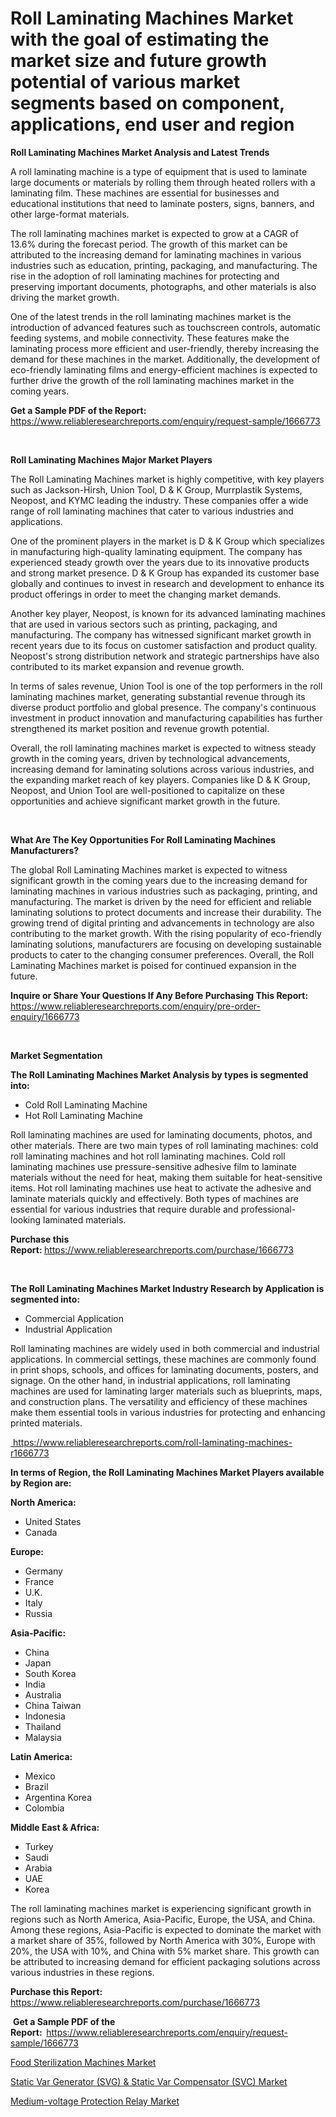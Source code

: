 <p><h1>Roll Laminating Machines Market with the goal of estimating the market size and future growth potential of various market segments based on component, applications, end user and region</h1></p><p><strong>Roll Laminating Machines Market Analysis and Latest Trends</strong></p>
<p><p>A roll laminating machine is a type of equipment that is used to laminate large documents or materials by rolling them through heated rollers with a laminating film. These machines are essential for businesses and educational institutions that need to laminate posters, signs, banners, and other large-format materials.</p><p>The roll laminating machines market is expected to grow at a CAGR of 13.6% during the forecast period. The growth of this market can be attributed to the increasing demand for laminating machines in various industries such as education, printing, packaging, and manufacturing. The rise in the adoption of roll laminating machines for protecting and preserving important documents, photographs, and other materials is also driving the market growth.</p><p>One of the latest trends in the roll laminating machines market is the introduction of advanced features such as touchscreen controls, automatic feeding systems, and mobile connectivity. These features make the laminating process more efficient and user-friendly, thereby increasing the demand for these machines in the market. Additionally, the development of eco-friendly laminating films and energy-efficient machines is expected to further drive the growth of the roll laminating machines market in the coming years.</p></p>
<p><strong>Get a Sample PDF of the Report:&nbsp;</strong> <a href="https://www.reliableresearchreports.com/enquiry/request-sample/1666773">https://www.reliableresearchreports.com/enquiry/request-sample/1666773</a></p>
<p>&nbsp;</p>
<p><strong>Roll Laminating Machines Major Market Players</strong></p>
<p><p>The Roll Laminating Machines market is highly competitive, with key players such as Jackson-Hirsh, Union Tool, D & K Group, Murrplastik Systems, Neopost, and KYMC leading the industry. These companies offer a wide range of roll laminating machines that cater to various industries and applications.</p><p>One of the prominent players in the market is D & K Group which specializes in manufacturing high-quality laminating equipment. The company has experienced steady growth over the years due to its innovative products and strong market presence. D & K Group has expanded its customer base globally and continues to invest in research and development to enhance its product offerings in order to meet the changing market demands.</p><p>Another key player, Neopost, is known for its advanced laminating machines that are used in various sectors such as printing, packaging, and manufacturing. The company has witnessed significant market growth in recent years due to its focus on customer satisfaction and product quality. Neopost's strong distribution network and strategic partnerships have also contributed to its market expansion and revenue growth.</p><p>In terms of sales revenue, Union Tool is one of the top performers in the roll laminating machines market, generating substantial revenue through its diverse product portfolio and global presence. The company's continuous investment in product innovation and manufacturing capabilities has further strengthened its market position and revenue growth potential.</p><p>Overall, the roll laminating machines market is expected to witness steady growth in the coming years, driven by technological advancements, increasing demand for laminating solutions across various industries, and the expanding market reach of key players. Companies like D & K Group, Neopost, and Union Tool are well-positioned to capitalize on these opportunities and achieve significant market growth in the future.</p></p>
<p>&nbsp;</p>
<p><strong>What Are The Key Opportunities For Roll Laminating Machines Manufacturers?</strong></p>
<p><p>The global Roll Laminating Machines market is expected to witness significant growth in the coming years due to the increasing demand for laminating machines in various industries such as packaging, printing, and manufacturing. The market is driven by the need for efficient and reliable laminating solutions to protect documents and increase their durability. The growing trend of digital printing and advancements in technology are also contributing to the market growth. With the rising popularity of eco-friendly laminating solutions, manufacturers are focusing on developing sustainable products to cater to the changing consumer preferences. Overall, the Roll Laminating Machines market is poised for continued expansion in the future.</p></p>
<p><strong>Inquire or Share Your Questions If Any Before Purchasing This Report:</strong> <a href="https://www.reliableresearchreports.com/enquiry/pre-order-enquiry/1666773">https://www.reliableresearchreports.com/enquiry/pre-order-enquiry/1666773</a></p>
<p>&nbsp;</p>
<p><strong>Market Segmentation</strong></p>
<p><strong>The Roll Laminating Machines Market Analysis by types is segmented into:</strong></p>
<p><ul><li>Cold Roll Laminating Machine</li><li>Hot Roll Laminating Machine</li></ul></p>
<p><p>Roll laminating machines are used for laminating documents, photos, and other materials. There are two main types of roll laminating machines: cold roll laminating machines and hot roll laminating machines. Cold roll laminating machines use pressure-sensitive adhesive film to laminate materials without the need for heat, making them suitable for heat-sensitive items. Hot roll laminating machines use heat to activate the adhesive and laminate materials quickly and effectively. Both types of machines are essential for various industries that require durable and professional-looking laminated materials.</p></p>
<p><strong>Purchase this Report:&nbsp;</strong><a href="https://www.reliableresearchreports.com/purchase/1666773">https://www.reliableresearchreports.com/purchase/1666773</a></p>
<p>&nbsp;</p>
<p><strong>The Roll Laminating Machines Market Industry Research by Application is segmented into:</strong></p>
<p><ul><li>Commercial Application</li><li>Industrial Application</li></ul></p>
<p><p>Roll laminating machines are widely used in both commercial and industrial applications. In commercial settings, these machines are commonly found in print shops, schools, and offices for laminating documents, posters, and signage. On the other hand, in industrial applications, roll laminating machines are used for laminating larger materials such as blueprints, maps, and construction plans. The versatility and efficiency of these machines make them essential tools in various industries for protecting and enhancing printed materials.</p></p>
<p><a href="https://www.reliableresearchreports.com/roll-laminating-machines-r1666773">&nbsp;https://www.reliableresearchreports.com/roll-laminating-machines-r1666773</a></p>
<p><strong>In terms of Region, the Roll Laminating Machines Market Players available by Region are:</strong></p>
<p>
    <p> <strong> North America: </strong>
        <ul>
            <li>United States</li>
            <li>Canada</li>
        </ul>
        </p> 
    <p> <strong> Europe: </strong>
        <ul>
            <li>Germany</li>
            <li>France</li>
            <li>U.K.</li>
            <li>Italy</li>
            <li>Russia</li>
        </ul>
        </p> 
    <p> <strong> Asia-Pacific: </strong>
        <ul>
            <li>China</li>
            <li>Japan</li>
            <li>South Korea</li>
            <li>India</li>
            <li>Australia</li>
            <li>China Taiwan</li>
            <li>Indonesia</li>
            <li>Thailand</li>
            <li>Malaysia</li>
        </ul>
        </p> 
    <p> <strong> Latin America: </strong>
        <ul>
            <li>Mexico</li>
            <li>Brazil</li>
            <li>Argentina Korea</li>
            <li>Colombia</li>
        </ul>
        </p> 
    <p> <strong> Middle East & Africa: </strong>
        <ul>
            <li>Turkey</li>
            <li>Saudi</li>
            <li>Arabia</li>
            <li>UAE</li>
            <li>Korea</li>
        </ul>
    </p>
    </p>
<p><p>The roll laminating machines market is experiencing significant growth in regions such as North America, Asia-Pacific, Europe, the USA, and China. Among these regions, Asia-Pacific is expected to dominate the market with a market share of 35%, followed by North America with 30%, Europe with 20%, the USA with 10%, and China with 5% market share. This growth can be attributed to increasing demand for efficient packaging solutions across various industries in these regions.</p></p>
<p><strong>Purchase this Report: </strong><a href="https://www.reliableresearchreports.com/purchase/1666773">https://www.reliableresearchreports.com/purchase/1666773</a></p>
<p>&nbsp;<strong>Get a Sample PDF of the Report:&nbsp;&nbsp;</strong><a href="https://www.reliableresearchreports.com/enquiry/request-sample/1666773">https://www.reliableresearchreports.com/enquiry/request-sample/1666773</a></p>
<p><strong></strong></p>
<p><p><a href="https://www.linkedin.com/pulse/food-sterilization-machines-industry-analysis-report-its-market-lwrnf?trackingId=fqzkZTvg0pj9TNnwx30hZA%3D%3D">Food Sterilization Machines Market</a></p><p><a href="https://www.linkedin.com/pulse/insights-static-var-generator-svg-amp-compensator-svc-market-o6vkc?trackingId=BqgnMkpKKk2AXj9ost3dqA%3D%3D">Static Var Generator (SVG) & Static Var Compensator (SVC) Market</a></p><p><a href="https://www.linkedin.com/pulse/global-medium-voltage-protection-relay-market-trends-insights-ywspf?trackingId=cgkM2ABMdAHag6ALpWBTZw%3D%3D">Medium-voltage Protection Relay Market</a></p></p>